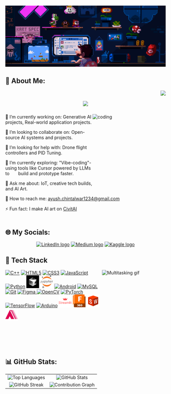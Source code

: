 [![MasterHead](https://github.com/tusharpatil2912/tusharpatil2912/blob/main/banner.gif)](https://ayush-chintalwar.netlify.app/)

## 💫 About Me:
<img align="right" src="https://visitor-badge.laobi.icu/badge?page_id=4yu5h-crtl.4yu5h-crtl" />
<h1 align="center">
    <img src="https://readme-typing-svg.herokuapp.com/?font=Righteous&size=35&center=true&vCenter=true&width=600&height=70&duration=4000&lines=Hi+There!+👋;+I'm+Ayush+Chintalwar!" />
</h1>     

<img align="right" alt="coding" width="230" height="230" src="https://bit.ly/448Fxkj">

🔭 I’m currently working on: Generative AI projects, Real-world application projects.

👯 I’m looking to collaborate on: Open-source AI systems and projects.

🤝 I’m looking for help with: Drone flight controllers and PID Tuning.

🌱 I’m currently exploring: "Vibe-coding"- using tools like Cursor powered by LLMs to &nbsp;&nbsp;&nbsp;&nbsp;&nbsp;&nbsp;build and prototype faster.

💬 Ask me about: IoT, creative tech builds, and AI Art.

📩 How to reach me: ayush.chintalwar1234@gmail.com

⚡ Fun fact: I make AI art on [CivitAI](https://civitai.green/user/Dxrek)
<br><br>

## 🌐 My Socials:
<p align="center">
  <a href="https://www.linkedin.com/in/ayush-chintalwar-18b9b1259/" target="_blank"><img src="https://img.shields.io/static/v1?message=LinkedIn&logo=linkedin&label=&color=0077B5&logoColor=white&labelColor=&style=flat" width="100" height="20" alt="LinkedIn logo"/></a>
  <a href="https://medium.com/@mindofmachina" target="_blank"><img src="https://img.shields.io/static/v1?message=Medium&logo=medium&label=&color=12100E&logoColor=white&labelColor=&style=flat" width="120" height="50" alt="Medium logo"/></a>
  <a href="https://kaggle.com/ayush1364" target="_blank"><img src="https://img.shields.io/static/v1?message=Kaggle&logo=kaggle&label=&color=20BEFF&logoColor=white&labelColor=&style=flat" width="110" height="30" alt="Kaggle logo"/></a>
</p>

## 🧰 Tech Stack
<img align="right" alt="Multitasking gif" width="200" height="200" src="https://media3.giphy.com/media/v1.Y2lkPTc5MGI3NjExaWM4a3pmMG54YXFjbDUzbDJpY2RpbmEzZ2ZhYzRzN3ZpNHVuM2w4bCZlcD12MV9pbnRlcm5hbF9naWZfYnlfaWQmY3Q9Zw/78XCFBGOlS6keY1Bil/giphy.gif" />
<p align="left">
  <a href="https://www.w3schools.com/cpp/" target="_blank"><img src="https://cdn.jsdelivr.net/gh/devicons/devicon/icons/cplusplus/cplusplus-original.svg" alt="C++" width="40" height="40"/></a>
  <a href="https://www.w3.org/html/" target="_blank"><img src="https://cdn.jsdelivr.net/gh/devicons/devicon/icons/html5/html5-original.svg" alt="HTML5" width="40" height="40"/></a>
  <a href="https://www.w3schools.com/css/" target="_blank"><img src="https://cdn.jsdelivr.net/gh/devicons/devicon/icons/css3/css3-original.svg" alt="CSS3" width="40" height="40"/></a>
  <a href="https://developer.mozilla.org/en-US/docs/Web/JavaScript" target="_blank"><img src="https://cdn.jsdelivr.net/gh/devicons/devicon/icons/javascript/javascript-original.svg" alt="JavaScript" width="40" height="40"/></a>
  <a href="https://www.python.org" target="_blank"><img src="https://cdn.jsdelivr.net/gh/devicons/devicon/icons/python/python-original.svg" alt="Python" width="40" height="40"/></a>
  <a href="https://cursor.com/" target="_blank"><img src="images/cursorai.jpeg" alt="Cursor AI" width="40" height="40"/></a>
  <a href="https://jupyter.org/" target="_blank"><img src="https://github.com/devicons/devicon/blob/master/icons/jupyter/jupyter-original-wordmark.svg" alt="Jupyter Notebook" width="40" height="40"/></a>
  <a href="https://developer.android.com" target="_blank"><img src="https://cdn.jsdelivr.net/gh/devicons/devicon/icons/android/android-original.svg" alt="Android" width="40" height="40"/></a>
  <a href="https://www.mysql.com/" target="_blank"><img src="https://cdn.jsdelivr.net/gh/devicons/devicon/icons/mysql/mysql-original.svg" alt="MySQL" width="40" height="40"/></a>
  <a href="https://git-scm.com/" target="_blank"><img src="https://cdn.jsdelivr.net/gh/devicons/devicon/icons/git/git-original.svg" alt="Git" width="40" height="40"/></a>
  <a href="https://www.figma.com/" target="_blank"><img src="https://cdn.jsdelivr.net/gh/devicons/devicon/icons/figma/figma-original.svg" alt="Figma" width="40" height="40"/ </a>
  <a href="https://opencv.org/" target="_blank"><img src="https://www.vectorlogo.zone/logos/opencv/opencv-icon.svg" alt="OpenCV" width="40" height="40"/></a>
  <a href="https://pytorch.org/" target="_blank"><img src="https://www.vectorlogo.zone/logos/pytorch/pytorch-icon.svg" alt="PyTorch" width="40" height="40"/></a>
  <a href="https://www.tensorflow.org/" target="_blank"><img src="https://www.vectorlogo.zone/logos/tensorflow/tensorflow-icon.svg" alt="TensorFlow" width="40" height="40"/></a>
  <a href="https://www.arduino.cc/" target="_blank"><img src="https://cdn.worldvectorlogo.com/logos/arduino-1.svg" alt="Arduino" width="40" height="40"/></a>
  <a href="https://streamlit.io/" target="_blank"><img src="https://github.com/devicons/devicon/blob/master/icons/streamlit/streamlit-plain-wordmark.svg" alt="Streamlit" width="40" height="40"/></a>
  <a href="https://www.autodesk.com/products/fusion-360" target="_blank"><img src="images/fusion360.png" alt="Fusion 360" width="40" height="40"/></a>
  <a href="https://www.solidworks.com/" target="_blank"><img src="images/solidworks.png" alt="SolidWorks" width="40" height="40"/></a>
  <a href="https://github.com/AUTOMATIC1111/stable-diffusion-webui" target="_blank"><img src="images/stablediffusion.png" alt="Stable Diffusion" width="40" height="40"/></a>
</p>
<br><br><br><br>


## 📊 GitHub Stats:
<table>
  <tr>
    <td align="center">
      <img src="https://github-readme-stats.vercel.app/api/top-langs/?username=4yu5h-crtl&layout=compact&theme=radical&hide_border=false&include_all_commits=false&count_private=false" alt="Top Languages"/>
    </td>
    <td align="center">
      <img src="https://github-readme-stats.vercel.app/api?username=4yu5h-crtl&theme=radical&hide_border=false&include_all_commits=false&count_private=false" alt="GitHub  Stats" />
    </td>
  </tr>
  <tr>
    <td align="center">
      <img src="https://github-readme-streak-stats.herokuapp.com/?user=4yu5h-crtl&theme=radical&hide_border=false" alt="GitHub Streak" />
    </td>
    <td align="center">
      <img src="https://github-readme-activity-graph.vercel.app/graph?username=4yu5h-crtl&area=true&hide_border=true&theme=redical" alt="Contribution Graph" height="203" />
    </td>
  </tr>
</table>

<!--
<picture>
  <source media="(prefers-color-scheme: dark)" srcset="https://raw.githubusercontent.com/4yu5h-crtl/4yu5h-crtl/output/github-snake-dark.svg" />
  <source media="(prefers-color-scheme: light)" srcset="https://raw.githubusercontent.com/4yu5h-crtl/4yu5h-crtl/output/github-snake.svg" />
  <img alt="github-snake" src="https://raw.githubusercontent.com/4yu5h-crtl/4yu5h-crtl/output/github-snake.svg" />
</picture>
-->
